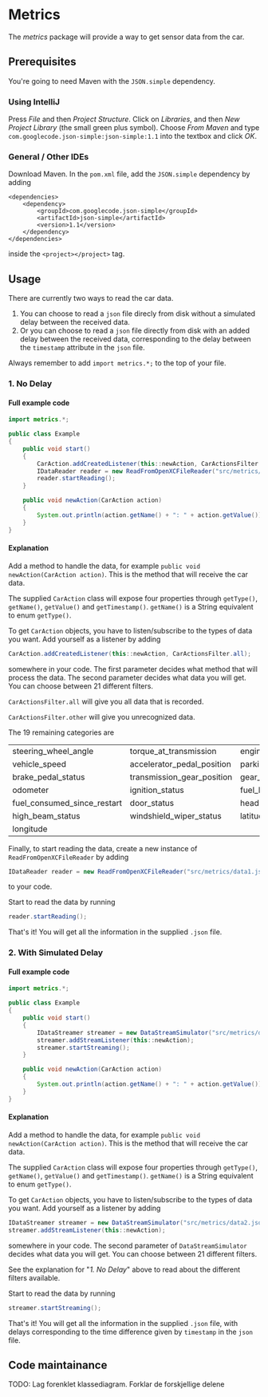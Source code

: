 # Metrics
The *metrics* package will provide a way to get sensor data from the car.

## Prerequisites
You're going to need Maven with the `JSON.simple` dependency.

### Using IntelliJ
Press *File* and then *Project Structure*.
Click on *Libraries*, and then *New Project Library* (the small green plus symbol).
Choose *From Maven* and type
`com.googlecode.json-simple:json-simple:1.1`
into the textbox and click *OK*.

### General / Other IDEs
Download Maven. In the `pom.xml` file, add the `JSON.simple` dependency by adding
```
<dependencies>
	<dependency>
		<groupId>com.googlecode.json-simple</groupId>
		<artifactId>json-simple</artifactId>
		<version>1.1</version>
	</dependency>
</dependencies>
```
inside the `<project></project>` tag.


## Usage
There are currently two ways to read the car data.

1. You can choose to read a `json` file direcly from disk without a simulated delay between the received data.
2. Or you can choose to read a `json` file directly from disk with an added delay between the received data, corresponding to the delay between the `timestamp` attribute in the `json` file.

Always remember to add `import metrics.*;` to the top of your file.

### 1. No Delay

#### Full example code

```java
import metrics.*;

public class Example
{
    public void start()
    {
        CarAction.addCreatedListener(this::newAction, CarActionsFilter.all);
        IDataReader reader = new ReadFromOpenXCFileReader("src/metrics/data1.json");
        reader.startReading();
    }

    public void newAction(CarAction action)
    {
        System.out.println(action.getName() + ": " + action.getValue());
    }
}
```

#### Explanation

Add a method to handle the data, for example `public void newAction(CarAction action)`. This is the method that will receive the car data.

The supplied `CarAction` class will expose four properties through `getType()`, `getName()`, `getValue()` and `getTimestamp()`.
`getName()` is a String equivalent to enum `getType()`.

To get `CarAction` objects, you have to listen/subscribe to the types of data you want. Add yourself as a listener by
adding
```java
CarAction.addCreatedListener(this::newAction, CarActionsFilter.all);
```
somewhere in your code. The first parameter decides what method that will process the data. The second parameter decides what data you will get. You can choose between 21 different filters.


`CarActionsFilter.all` will give you all data that is recorded.

`CarActionsFilter.other` will give you unrecognized data.

The 19 remaining categories are

<table border="0">
	<tbody>
		<tr>
			<td>steering_wheel_angle</td>
			<td>torque_at_transmission</td>
			<td>engine_speed</td>
		</tr>
		<tr>
			<td>vehicle_speed</td>
			<td>accelerator_pedal_position</td>
			<td>parking_brake_status</td>
		</tr>
		<tr>
			<td>brake_pedal_status</td>
			<td>transmission_gear_position</td>
			<td>gear_lever_position</td>
		</tr>
		<tr>
			<td>odometer</td>
			<td>ignition_status</td>
			<td>fuel_level</td>
		</tr>
		<tr>
			<td>fuel_consumed_since_restart</td>
			<td>door_status</td>
			<td>headlamp_status</td>
		</tr>
		<tr>
			<td>high_beam_status</td>
			<td>windshield_wiper_status</td>
			<td>latitude</td>
		</tr>
		<tr>
			<td>longitude</td>
		</tr>
	</tbody>
</table>

Finally, to start reading the data, create a new instance of `ReadFromOpenXCFileReader` by adding
```java
IDataReader reader = new ReadFromOpenXCFileReader("src/metrics/data1.json");
```
to your code.

Start to read the data by running
```java
reader.startReading();
```

That's it! You will get all the information in the supplied `.json` file.

### 2. With Simulated Delay

#### Full example code

```java
import metrics.*;

public class Example
{
    public void start()
    {
        IDataStreamer streamer = new DataStreamSimulator("src/metrics/data2.json", CarActionsFilter.all);
        streamer.addStreamListener(this::newAction);
        streamer.startStreaming();
    }

    public void newAction(CarAction action)
    {
        System.out.println(action.getName() + ": " + action.getValue());
    }
}
```

#### Explanation

Add a method to handle the data, for example `public void newAction(CarAction action)`. This is the method that will receive the car data.

The supplied `CarAction` class will expose four properties through `getType()`, `getName()`, `getValue()` and `getTimestamp()`.
`getName()` is a String equivalent to enum `getType()`.

To get `CarAction` objects, you have to listen/subscribe to the types of data you want. Add yourself as a listener by
adding
```java
IDataStreamer streamer = new DataStreamSimulator("src/metrics/data2.json", CarActionsFilter.all);
streamer.addStreamListener(this::newAction);
```
somewhere in your code. The second parameter of `DataStreamSimulator` decides what data you will get. You can choose between 21 different filters.

See the explanation for "*1. No Delay*" above to read about the different filters available.

Start to read the data by running
```java
streamer.startStreaming();
```

That's it! You will get all the information in the supplied `.json` file, with delays corresponding to the time difference given by `timestamp` in the `json` file.

## Code maintainance

TODO: Lag forenklet klassediagram. Forklar de forskjellige delene